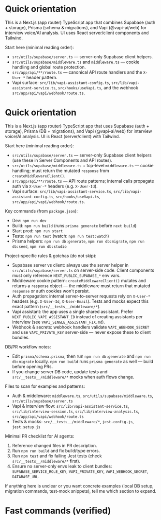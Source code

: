 <!-- .github/copilot-instructions.md
     Purpose: focused, actionable guidance for AI coding agents working in this repo.
-->

# Quick orientation

This is a Next.js (app router) TypeScript app that combines Supabase (auth + storage), Prisma (schema & migrations), and Vapi (@vapi-ai/web) for interview voice/AI analysis. UI uses React server/client components and Tailwind.

Start here (minimal reading order):
- `src/utils/supabase/server.ts` — server-only Supabase client helpers.
- `src/utils/supabase/middleware.ts` and `middleware.ts` — cookie handling and global route protection.
- `src/app/api/**/route.ts` — canonical API route handlers and the `X-User-*` header pattern.
- Vapi surface: `src/lib/vapi-assistant-config.ts`, `src/lib/vapi-assistant-service.ts`, `src/hooks/useVapi.ts`, and the webhook `src/app/api/vapi/webhook/route.ts`.


<!-- .github/copilot-instructions.md
     Focused, actionable guidance for AI coding agents working in this repo.
-->

# Quick orientation

This is a Next.js (app router) TypeScript app that uses Supabase (auth + storage), Prisma (DB + migrations), and Vapi (@vapi-ai/web) for interview voice/AI analysis. UI is React (server/client) with Tailwind.

Start here (minimal reading order):
- `src/utils/supabase/server.ts` — server-only Supabase client helpers (use these in Server Components and API routes).
- `src/utils/supabase/middleware.ts` + top-level `middleware.ts` — cookie handling; must return the mutated `response` from `createMiddlewareClient()`.
- `src/app/api/**/route.ts` — API route patterns; internal calls propagate auth via `X-User-*` headers (e.g. `X-User-Id`).
- Vapi surface: `src/lib/vapi-assistant-service.ts`, `src/lib/vapi-assistant-config.ts`, `src/hooks/useVapi.ts`, `src/app/api/vapi/webhook/route.ts`.

Key commands (from `package.json`):
- Dev: `npm run dev`
- Build: `npm run build` (runs `prisma generate` before `next build`)
- Start prod: `npm run start`
- Tests: `npm run test` (watch: `npm run test:watch`)
- Prisma helpers: `npm run db:generate`, `npm run db:migrate`, `npm run db:seed`, `npm run db:studio`

Project-specific rules & gotchas (do not skip):
- Supabase server vs client: always use the server helper in `src/utils/supabase/server.ts` on server-side code. Client components must only reference `NEXT_PUBLIC_SUPABASE_*` env vars.
- Middleware cookie pattern: `createMiddlewareClient()` mutates and returns a `response` object — the middleware must return that mutated `response` or auth cookies won't persist.
- Auth propagation: internal server-to-server requests rely on `X-User-*` headers (e.g. `X-User-Id`, `X-User-Email`). Tests and mocks expect this exact pattern (`src/__tests__/middleware/*`).
- Vapi assistant: the app uses a single shared assistant. Prefer `NEXT_PUBLIC_VAPI_ASSISTANT_ID` instead of creating assistants per interview (see `VAPI_SINGLE_ASSISTANT_FIX.md`).
- Webhook & secrets: webhook handlers validate `VAPI_WEBHOOK_SECRET` and use `VAPI_PRIVATE_KEY` server-side — never expose these to client bundles.

DB/PR workflow notes:
- Edit `prisma/schema.prisma`, then run `npm run db:generate` and `npm run db:migrate` locally. `npm run build` runs `prisma generate` as well — build before opening PRs.
- If you change server DB code, update tests and `src/__tests__/middleware/*` mocks when auth flows change.

Files to scan for examples and patterns:
- Auth & middleware: `middleware.ts`, `src/utils/supabase/middleware.ts`, `src/utils/supabase/server.ts`
- Vapi & interview flow: `src/lib/vapi-assistant-service.ts`, `src/lib/interview-session.ts`, `src/lib/interview-analysis.ts`, `src/app/api/vapi/webhook/route.ts`
- Tests & mocks: `src/__tests__/middleware/*`, `jest.config.js`, `jest.setup.js`

Minimal PR checklist for AI agents:
1. Reference changed files in PR description.
2. Run `npm run build` and fix build/type errors.
3. Run `npm test` and fix failing Jest tests (check `src/__tests__/middleware/*` first).
4. Ensure no server-only envs leak to client bundles: `SUPABASE_SERVICE_ROLE_KEY`, `VAPI_PRIVATE_KEY`, `VAPI_WEBHOOK_SECRET`, `DATABASE_URL`.

If anything here is unclear or you want concrete examples (local DB setup, migration commands, test-mock snippets), tell me which section to expand.
# Fast commands (verified)
